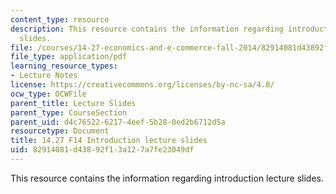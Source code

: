 ```yaml
---
content_type: resource
description: This resource contains the information regarding introduction lecture
  slides.
file: /courses/14-27-economics-and-e-commerce-fall-2014/82914081d43892f13a127a7fe23049df_MIT14_27F14_lecslide1.pdf
file_type: application/pdf
learning_resource_types:
- Lecture Notes
license: https://creativecommons.org/licenses/by-nc-sa/4.0/
ocw_type: OCWFile
parent_title: Lecture Slides
parent_type: CourseSection
parent_uid: d4c76522-6217-4eef-5b28-0ed2b6712d5a
resourcetype: Document
title: 14.27 F14 Introduction lecture slides
uid: 82914081-d438-92f1-3a12-7a7fe23049df
---
```

This resource contains the information regarding introduction lecture slides.